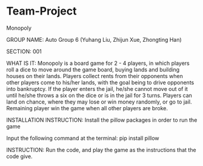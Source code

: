 # Team-Project
Monopoly

GROUP NAME: Auto Group 6 (Yuhang Liu, Zhijun Xue, Zhongting Han)

SECTION: 001

WHAT IS IT: 
Monopoly is a board game for 2 - 4 players, in which players roll a dice to move around the game board, buying lands and building houses on their lands. Players collect rents from their opponents when other players come to his/her lands, with the goal being to drive opponents into bankruptcy. If the player enters the jail, he/she cannot move out of it until he/she throws a six on the dice or is in the jail for 3 turns.  Players can land on chance, where they may lose or win money randomly, or go to jail. Remaining player win the game when all other players are broke.

INSTALLATION INSTRUCTION:
Install the pillow packages in order to run the game

Input the following command at the terminal:
pip install pillow

INSTRUCTION: 
Run the code, and play the game as the instructions that the code give. 
